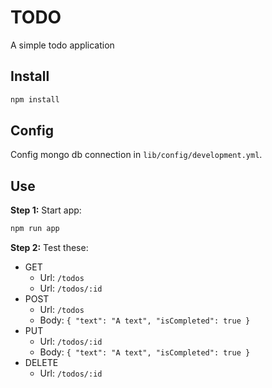 # TODO
A simple todo application

## Install
```bash
npm install
```

## Config
Config mongo db connection in ``` lib/config/development.yml ```.

## Use
**Step 1:** Start app:
```bash
npm run app
```

**Step 2:** Test these:
* GET
    * Url: ```/todos```
    * Url: ```/todos/:id```
* POST
    * Url:  ```/todos```
    * Body: ```{ "text": "A text", "isCompleted": true }```
* PUT
    * Url: ```/todos/:id```
    * Body: ```{ "text": "A text", "isCompleted": true }```
* DELETE
    * Url: ```/todos/:id```
